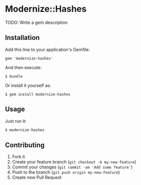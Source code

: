 # Modernize::Hashes

TODO: Write a gem description

## Installation

Add this line to your application's Gemfile:

    gem 'modernize-hashes'

And then execute:

    $ bundle

Or install it yourself as:

    $ gem install modernize-hashes

## Usage

Just run it:
```sh
$ modernize-hashes
```

## Contributing

1. Fork it
2. Create your feature branch (`git checkout -b my-new-feature`)
3. Commit your changes (`git commit -am 'Add some feature'`)
4. Push to the branch (`git push origin my-new-feature`)
5. Create new Pull Request
